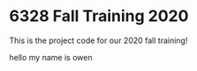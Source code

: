 # 6328 Fall Training 2020

This is the project code for our 2020 fall training!

hello my name is owen
